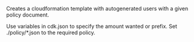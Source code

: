 Creates a cloudformation template with autogenerated users with a given policy document.

Use variables in cdk.json to specify the amount wanted or prefix.
Set ./policy/*.json to the required policy.